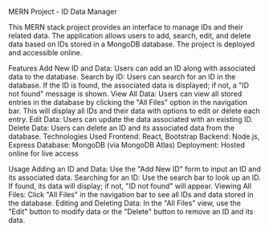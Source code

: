 MERN Project - ID Data Manager

This MERN stack project provides an interface to manage IDs and their related data. The application allows users to add, search, edit, and delete data based on IDs stored in a MongoDB database. The project is deployed and accessible online.

Features
Add New ID and Data: Users can add an ID along with associated data to the database.
Search by ID: Users can search for an ID in the database. If the ID is found, the associated data is displayed; if not, a "ID not found" message is shown.
View All Data: Users can view all stored entries in the database by clicking the "All Files" option in the navigation bar. This will display all IDs and their data with options to edit or delete each entry.
Edit Data: Users can update the data associated with an existing ID.
Delete Data: Users can delete an ID and its associated data from the database.
Technologies Used
Frontend: React, Bootstrap
Backend: Node.js, Express
Database: MongoDB (via MongoDB Atlas)
Deployment: Hosted online for live access

Usage
Adding an ID and Data: Use the "Add New ID" form to input an ID and its associated data.
Searching for an ID: Use the search bar to look up an ID. If found, its data will display; if not, "ID not found" will appear.
Viewing All Files: Click "All Files" in the navigation bar to see all IDs and data stored in the database.
Editing and Deleting Data: In the "All Files" view, use the "Edit" button to modify data or the "Delete" button to remove an ID and its data.
